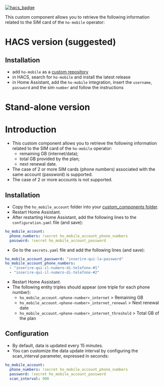 
[![hacs_badge](https://img.shields.io/badge/HACS-Default-41BDF5.svg?style=for-the-badge)](https://github.com/hacs/integration)


This custom component allows you to retrieve the following information related to the SIM card of the `ho-mobile` operator:

# HACS version (suggested)

## Installation
- add `ho-mobile` as a [custom repository](https://hacs.xyz/docs/faq/custom_repositories/)
- in HACS, search for `ho-mobile` and install the latest release
- in Home Assistant, add the `ho-mobile` integration, insert the `username`, `password` and the sim `number` and follow the instructions  


# Stand-alone version

# Introduction
- This custom component allows you to retrieve the following information related to the SIM card of the `ho-mobile` operator:
  - remaining GB (internet/data);
  - total GB provided by the plan;
  - next renewal date.
- The case of 2 or more SIM cards (phone numbers) associated with the same account (password) is supported.
- The case of 2 or more accounts is not supported.

## Installation

- Copy the `ho_mobile_account` folder into your [custom_components folder](https://developers.home-assistant.io/docs/en/creating_component_loading.html).
- Restart Home Assistant.
- After restarting Home Assistant, add the following lines to the <code>configuration.yaml</code> file (and save):


```yaml
ho_mobile_account:
  phone_numbers: !secret ho_mobile_account_phone_numbers
  password: !secret ho_mobile_account_password
  ```

- Go to the `secrets.yaml` file and add the following lines (and save):

```yaml
ho_mobile_account_password: "inserire-qui-la-password"
ho_mobile_account_phone_numbers: 
  - "inserire-qui-il-numero-di-telefono-#1"
  - "inserire-qui-il-numero-di-telefono-#2"  
```

- Restart Home Assistant.
- The following entity triples should appear (one triple for each phone number):
  - `ho_mobile_account.<phone-number>_internet` > Remaining GB
  - `ho_mobile_account.<phone-number>_internet_renewal` > Next renewal date
  - `ho_mobile_account.<phone-number>_internet_threshold` > Total GB of the plan

## Configuration
- By default, data is updated every 15 minutes.
- You can customize the data update interval by configuring the scan_interval parameter, expressed in seconds:

```yaml
ho_mobile_account:
  phone_numbers: !secret ho_mobile_account_phone_numbers
  password: !secret ho_mobile_account_password
  scan_interval: 900
  ```

